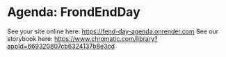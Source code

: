 # Agenda: FrondEndDay

See your site online here: https://fend-day-agenda.onrender.com
See our storybook here: https://www.chromatic.com/library?appId=669320807cb6324137b8e3cd
